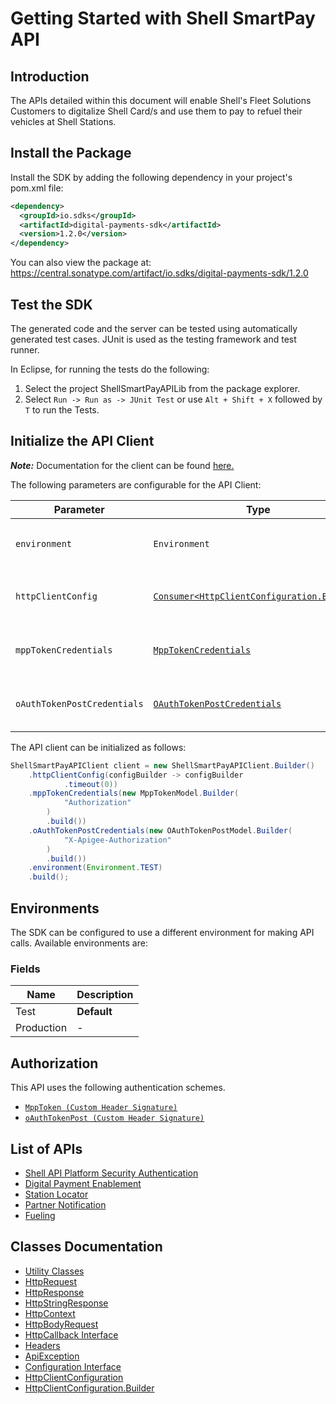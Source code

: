 
# Getting Started with Shell SmartPay API

## Introduction

The APIs detailed within this document will enable Shell's Fleet Solutions Customers to digitalize Shell Card/s and use them to pay to refuel their vehicles at Shell Stations.

## Install the Package

Install the SDK by adding the following dependency in your project's pom.xml file:

```xml
<dependency>
  <groupId>io.sdks</groupId>
  <artifactId>digital-payments-sdk</artifactId>
  <version>1.2.0</version>
</dependency>
```

You can also view the package at:
https://central.sonatype.com/artifact/io.sdks/digital-payments-sdk/1.2.0

## Test the SDK

The generated code and the server can be tested using automatically generated test cases.
JUnit is used as the testing framework and test runner.

In Eclipse, for running the tests do the following:

1. Select the project ShellSmartPayAPILib from the package explorer.
2. Select `Run -> Run as -> JUnit Test` or use `Alt + Shift + X` followed by `T` to run the Tests.

## Initialize the API Client

**_Note:_** Documentation for the client can be found [here.](https://www.github.com/sdks-io/digital-payments-java-sdk/tree/1.2.0/doc/client.md)

The following parameters are configurable for the API Client:

| Parameter | Type | Description |
|  --- | --- | --- |
| `environment` | `Environment` | The API environment. <br> **Default: `Environment.TEST`** |
| `httpClientConfig` | [`Consumer<HttpClientConfiguration.Builder>`](https://www.github.com/sdks-io/digital-payments-java-sdk/tree/1.2.0/doc/http-client-configuration-builder.md) | Set up Http Client Configuration instance. |
| `mppTokenCredentials` | [`MppTokenCredentials`](https://www.github.com/sdks-io/digital-payments-java-sdk/tree/1.2.0/doc/auth/custom-header-signature.md) | The Credentials Setter for Custom Header Signature |
| `oAuthTokenPostCredentials` | [`OAuthTokenPostCredentials`](https://www.github.com/sdks-io/digital-payments-java-sdk/tree/1.2.0/doc/auth/custom-header-signature-1.md) | The Credentials Setter for Custom Header Signature |

The API client can be initialized as follows:

```java
ShellSmartPayAPIClient client = new ShellSmartPayAPIClient.Builder()
    .httpClientConfig(configBuilder -> configBuilder
            .timeout(0))
    .mppTokenCredentials(new MppTokenModel.Builder(
            "Authorization"
        )
        .build())
    .oAuthTokenPostCredentials(new OAuthTokenPostModel.Builder(
            "X-Apigee-Authorization"
        )
        .build())
    .environment(Environment.TEST)
    .build();
```

## Environments

The SDK can be configured to use a different environment for making API calls. Available environments are:

### Fields

| Name | Description |
|  --- | --- |
| Test | **Default** |
| Production | - |

## Authorization

This API uses the following authentication schemes.

* [`MppToken (Custom Header Signature)`](https://www.github.com/sdks-io/digital-payments-java-sdk/tree/1.2.0/doc/auth/custom-header-signature.md)
* [`oAuthTokenPost (Custom Header Signature)`](https://www.github.com/sdks-io/digital-payments-java-sdk/tree/1.2.0/doc/auth/custom-header-signature-1.md)

## List of APIs

* [Shell API Platform Security Authentication](https://www.github.com/sdks-io/digital-payments-java-sdk/tree/1.2.0/doc/controllers/shell-api-platform-security-authentication.md)
* [Digital Payment Enablement](https://www.github.com/sdks-io/digital-payments-java-sdk/tree/1.2.0/doc/controllers/digital-payment-enablement.md)
* [Station Locator](https://www.github.com/sdks-io/digital-payments-java-sdk/tree/1.2.0/doc/controllers/station-locator.md)
* [Partner Notification](https://www.github.com/sdks-io/digital-payments-java-sdk/tree/1.2.0/doc/controllers/partner-notification.md)
* [Fueling](https://www.github.com/sdks-io/digital-payments-java-sdk/tree/1.2.0/doc/controllers/fueling.md)

## Classes Documentation

* [Utility Classes](https://www.github.com/sdks-io/digital-payments-java-sdk/tree/1.2.0/doc/utility-classes.md)
* [HttpRequest](https://www.github.com/sdks-io/digital-payments-java-sdk/tree/1.2.0/doc/http-request.md)
* [HttpResponse](https://www.github.com/sdks-io/digital-payments-java-sdk/tree/1.2.0/doc/http-response.md)
* [HttpStringResponse](https://www.github.com/sdks-io/digital-payments-java-sdk/tree/1.2.0/doc/http-string-response.md)
* [HttpContext](https://www.github.com/sdks-io/digital-payments-java-sdk/tree/1.2.0/doc/http-context.md)
* [HttpBodyRequest](https://www.github.com/sdks-io/digital-payments-java-sdk/tree/1.2.0/doc/http-body-request.md)
* [HttpCallback Interface](https://www.github.com/sdks-io/digital-payments-java-sdk/tree/1.2.0/doc/http-callback-interface.md)
* [Headers](https://www.github.com/sdks-io/digital-payments-java-sdk/tree/1.2.0/doc/headers.md)
* [ApiException](https://www.github.com/sdks-io/digital-payments-java-sdk/tree/1.2.0/doc/api-exception.md)
* [Configuration Interface](https://www.github.com/sdks-io/digital-payments-java-sdk/tree/1.2.0/doc/configuration-interface.md)
* [HttpClientConfiguration](https://www.github.com/sdks-io/digital-payments-java-sdk/tree/1.2.0/doc/http-client-configuration.md)
* [HttpClientConfiguration.Builder](https://www.github.com/sdks-io/digital-payments-java-sdk/tree/1.2.0/doc/http-client-configuration-builder.md)

